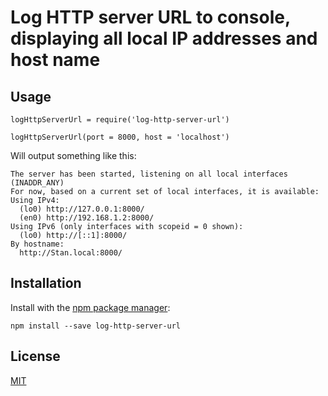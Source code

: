 # Log HTTP server URL to console, displaying all local IP addresses and host name

## Usage

```
logHttpServerUrl = require('log-http-server-url')

logHttpServerUrl(port = 8000, host = 'localhost')
```

Will output something like this:

```
The server has been started, listening on all local interfaces (INADDR_ANY)
For now, based on a current set of local interfaces, it is available:
Using IPv4:
  (lo0) http://127.0.0.1:8000/
  (en0) http://192.168.1.2:8000/
Using IPv6 (only interfaces with scopeid = 0 shown):
  (lo0) http://[::1]:8000/
By hostname:
  http://Stan.local:8000/
```

## Installation

Install with the [npm package manager](https://github.com/npm/npm):

```
npm install --save log-http-server-url
```

## License
[MIT](LICENSE)
